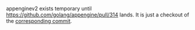 appenginev2 exists temporary until https://github.com/golang/appengine/pull/314
lands. It is just a checkout of the [corresponding commit].

[corresponding commit]: https://github.com/golang/appengine/pull/314/commits/cfeb0392123149a28c091f2025e446ec3ffe5563
